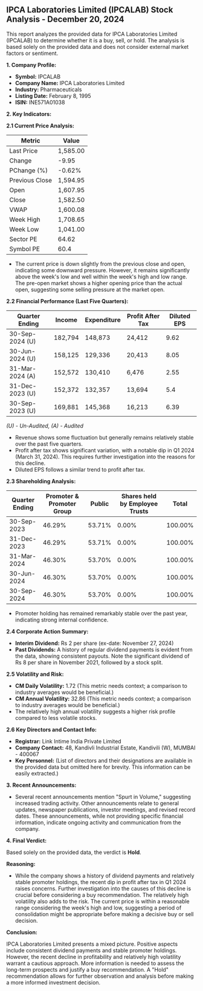 ## IPCA Laboratories Limited (IPCALAB) Stock Analysis - December 20, 2024

This report analyzes the provided data for IPCA Laboratories Limited (IPCALAB) to determine whether it is a buy, sell, or hold.  The analysis is based solely on the provided data and does not consider external market factors or sentiment.

**1. Company Profile:**

* **Symbol:** IPCALAB
* **Company Name:** IPCA Laboratories Limited
* **Industry:** Pharmaceuticals
* **Listing Date:** February 8, 1995
* **ISIN:** INE571A01038


**2. Key Indicators:**

**2.1 Current Price Analysis:**

| Metric             | Value      |
|----------------------|------------|
| Last Price          | 1,585.00   |
| Change              | -9.95      |
| PChange (%)         | -0.62%     |
| Previous Close      | 1,594.95   |
| Open                | 1,607.95   |
| Close               | 1,582.50   |
| VWAP                | 1,600.08   |
| Week High           | 1,708.65   |
| Week Low            | 1,041.00   |
| Sector PE           | 64.62      |
| Symbol PE           | 60.4       |


* The current price is down slightly from the previous close and open, indicating some downward pressure. However, it remains significantly above the week's low and well within the week's high and low range.  The pre-open market shows a higher opening price than the actual open, suggesting some selling pressure at the market open.

**2.2 Financial Performance (Last Five Quarters):**

| Quarter Ending     | Income       | Expenditure  | Profit After Tax | Diluted EPS |
|----------------------|--------------|---------------|-------------------|-------------|
| 30-Sep-2024 (U)    | 182,794      | 148,873       | 24,412           | 9.62        |
| 30-Jun-2024 (U)    | 158,125      | 129,336       | 20,413           | 8.05        |
| 31-Mar-2024 (A)    | 152,572      | 130,410       | 6,476            | 2.55        |
| 31-Dec-2023 (U)    | 152,372      | 132,357       | 13,694           | 5.4         |
| 30-Sep-2023 (U)    | 169,881      | 145,368       | 16,213           | 6.39        |

*(U) - Un-Audited, (A) - Audited*

* Revenue shows some fluctuation but generally remains relatively stable over the past five quarters.
* Profit after tax shows significant variation, with a notable dip in Q1 2024 (March 31, 2024).  This requires further investigation into the reasons for this decline.
* Diluted EPS follows a similar trend to profit after tax.

**2.3 Shareholding Analysis:**

| Quarter Ending     | Promoter & Promoter Group | Public | Shares held by Employee Trusts | Total |
|----------------------|---------------------------|--------|-------------------------------|-------|
| 30-Sep-2023         | 46.29%                     | 53.71% | 0.00%                         | 100.00%|
| 31-Dec-2023         | 46.29%                     | 53.71% | 0.00%                         | 100.00%|
| 31-Mar-2024         | 46.30%                     | 53.70% | 0.00%                         | 100.00%|
| 30-Jun-2024         | 46.30%                     | 53.70% | 0.00%                         | 100.00%|
| 30-Sep-2024         | 46.30%                     | 53.70% | 0.00%                         | 100.00%|

* Promoter holding has remained remarkably stable over the past year, indicating strong internal confidence.

**2.4 Corporate Action Summary:**

* **Interim Dividend:** Rs 2 per share (ex-date: November 27, 2024)
* **Past Dividends:**  A history of regular dividend payments is evident from the data, showing consistent payouts.  Note the significant dividend of Rs 8 per share in November 2021, followed by a stock split.

**2.5 Volatility and Risk:**

* **CM Daily Volatility:** 1.72 (This metric needs context; a comparison to industry averages would be beneficial.)
* **CM Annual Volatility:** 32.86 (This metric needs context; a comparison to industry averages would be beneficial.)
* The relatively high annual volatility suggests a higher risk profile compared to less volatile stocks.

**2.6 Key Directors and Contact Info:**

* **Registrar:** Link Intime India Private Limited
* **Company Contact:** 48, Kandivli Industrial Estate, Kandivili (W), MUMBAI - 400067
* **Key Personnel:**  (List of directors and their designations are available in the provided data but omitted here for brevity.  This information can be easily extracted.)


**3. Recent Announcements:**

* Several recent announcements mention "Spurt in Volume," suggesting increased trading activity.  Other announcements relate to general updates, newspaper publications, investor meetings, and revised record dates.  These announcements, while not providing specific financial information, indicate ongoing activity and communication from the company.


**4. Final Verdict:**

Based solely on the provided data, the verdict is **Hold**.

**Reasoning:**

* While the company shows a history of dividend payments and relatively stable promoter holdings, the recent dip in profit after tax in Q1 2024 raises concerns.  Further investigation into the causes of this decline is crucial before considering a buy recommendation.  The relatively high volatility also adds to the risk.  The current price is within a reasonable range considering the week's high and low, suggesting a period of consolidation might be appropriate before making a decisive buy or sell decision.

**Conclusion:**

IPCA Laboratories Limited presents a mixed picture.  Positive aspects include consistent dividend payments and stable promoter holdings. However, the recent decline in profitability and relatively high volatility warrant a cautious approach.  More information is needed to assess the long-term prospects and justify a buy recommendation.  A "Hold" recommendation allows for further observation and analysis before making a more informed investment decision.
